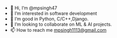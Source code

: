 - 👋 Hi, I’m @mpsingh47
- 👀 I’m interested in software development
- 🌱 I’m good in Python, C/C++,Django.
- 💞️ I’m looking to collaborate on ML & AI projects.
- 📫 How to reach me mpsingh1113@gmail.com

<!---
mpsingh47/mpsingh47 is a ✨ special ✨ repository because its `README.md` (this file) appears on your GitHub profile.
You can click the Preview link to take a look at your changes.
--->
